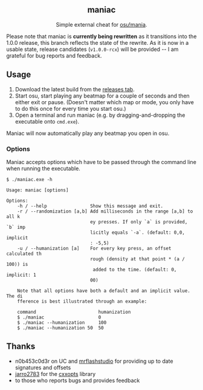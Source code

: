 <h2 align="center">maniac</h2>

<p align="center">
  Simple external cheat for <a href="https://osu.ppy.sh/help/wiki/Game_Modes/osu!mania">osu!mania</a>.<br>
</p>

Please note that maniac is __currently being rewritten__ as it transitions into the 1.0.0 release, this branch reflects the state of the rewrite. As it is now in a usable state, release candidates (`v1.0.0-rcx`) will be provided -- I am grateful for bug reports and feedback.

## Usage

1. Download the latest build from the [releases tab](https://github.com/LW2904/maniac/releases).
2. Start osu, start playing any beatmap for a couple of seconds and then either exit or pause. (Doesn't matter which map or mode, you only have to do this once for every time you start osu.)
3. Open a terminal and run maniac (e.g. by dragging-and-dropping the executable onto `cmd.exe`).

Maniac will now automatically play any beatmap you open in osu.

### Options

Maniac accepts options which have to be passed through the command line when running the executable.

```
$ ./maniac.exe -h

Usage: maniac [options]

Options:
    -h / --help                Show this message and exit.
    -r / --randomization [a,b] Add milliseconds in the range [a,b] to all k
                               ey presses. If only `a` is provided, `b` imp
                               licitly equals `-a`. (default: 0,0, implicit
                               : -5,5)
    -u / --humanization [a]    For every key press, an offset calculated th
                               rough (density at that point * (a / 100)) is
                                added to the time. (default: 0, implicit: 1
                               00)

    Note that all options have both a default and an implicit value. The di
    fference is best illustrated through an example:

    command                       humanization
    $ ./maniac                    0
    $ ./maniac --humanization     100
    $ ./maniac --humanization 50  50
```

## Thanks
 
- n0b453c0d3r on UC and [mrflashstudio](https://github.com/mrflashstudio) for
 providing up to date signatures and offsets
- [jarro2783](https://github.com/jarro2783) for the [cxxopts](https://github.com/jarro2783/cxxopts)
library
- to those who reports bugs and provides feedback
